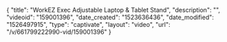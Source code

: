 {
    "title": "WorkEZ Exec Adjustable Laptop & Tablet Stand",
    "description": "",
    "videoid": "159001396",
    "date_created": "1523636436",
    "date_modified": "1526497915",
    "type": "captivate",
    "layout": "video",
    "url": "\/v\/661799222990-vid\/159001396"
}